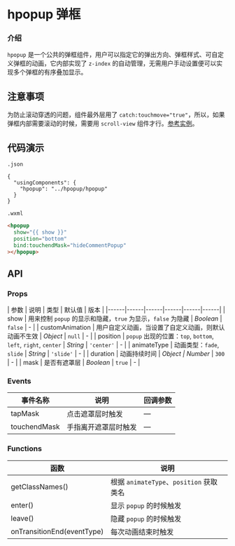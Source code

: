# hpopup 弹框

### 介绍

`hpopup` 是一个公共的弹框组件，用户可以指定它的弹出方向、弹框样式、可自定义弹框的动画，它内部实现了 `z-index` 的自动管理，无需用户手动设置便可以实现多个弹框的有序叠加显示。

## 注意事项

为防止滚动穿透的问题，组件最外层用了 `catch:touchmove="true"`，所以，如果弹框内部需要滚动的时候，需要用 `scroll-view` 组件才行。[参考实例](../../comment/comment-list-video/comment-list-video.wxml)。

## 代码演示

`.json`

```josn
{
  "usingComponents": {
    "hpopup": "../hpopup/hpopup"
  }
}
```

`.wxml`

```html
<hpopup
  show="{{ show }}"
  position="bottom"
  bind:touchendMask="hideCommentPopup"
></hpopup>
```

## API

### Props

| 参数 | 说明 | 类型 | 默认值 | 版本 |
|------|------|------|------|------|------|
| show | 用来控制 `popup` 的显示和隐藏，`true` 为显示，`false` 为隐藏 | *Boolean* | `false` | - |
| customAnimation | 用户自定义动画，当设置了自定义动画，则默认动画不生效 | *Object* | `null` | - |
| position | `popup` 出现的位置：`top`, `bottom`, `left`, `right`, `center` | *String* | `'center'` | - |
| animateType | 动画类型：`fade`, `slide` | *String* | `'slide'` | - |
| duration | 动画持续时间 | *Object \| Number* | `300` | - |
| mask | 是否有遮罩层 | *Boolean* | `true` | - |

### Events

| 事件名称 | 说明 | 回调参数 |
|------|------|------|
| tapMask | 点击遮罩层时触发 | — |
| touchendMask | 手指离开遮罩层时触发 | — |

### Functions

| 函数 | 说明 |
|------|------|
| getClassNames() | 根据 `animateType`、`position` 获取类名 |
| enter() | 显示 `popup` 的时候触发 |
| leave() | 隐藏 `popup` 的时候触发 |
| onTransitionEnd(eventType) | 每次动画结束时触发 |
